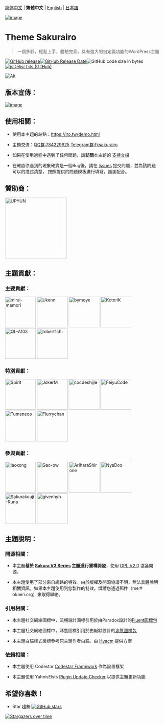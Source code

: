 [简体中文](README.md) | **繁體中文** | [English](README_en.md) | [日本語](README_ja.md)

[![image](https://s.nmxc.ltd/sakurairo_vision/@2.5/readme/banner.png)](https://github.com/mirai-mamori/Sakurairo)

<h1 align="left">Theme Sakurairo </h1>

> 一個多彩，輕鬆上手，體驗完善，具有強大的自定義功能的WordPress主題

[![GitHub release](https://img.shields.io/github/v/release/mirai-mamori/Sakurairo.svg?style=for-the-badge&logo=appveyor)](https://github.com/mirai-mamori/Sakurairo/releases/latest)[![GitHub Release Date](https://img.shields.io/github/release-date/mirai-mamori/Sakurairo?style=for-the-badge&logo=appveyor)](https://github.com/mirai-mamori/Sakurairo/releases)![GitHub code size in bytes](https://img.shields.io/github/languages/code-size/mirai-mamori/Sakurairo?style=for-the-badge&logo=appveyor)[![jsDelivr hits (GitHub)](https://img.shields.io/jsdelivr/gh/hm/Fuukei/Public_Repository?color=red&logo=jsdelivr&logoColor=red&style=for-the-badge)](https://www.jsdelivr.com/package/gh/mirai-mamori/sakurairo)

![Alt](https://repobeats.axiom.co/api/embed/292776675b642d6dc86f264f4b71ed411ee9be91.svg "Repobeats analytics image")

## 版本宣傳：

[![image](https://s.nmxc.ltd/sakurairo_vision/@2.5/readme/versions_tw.png)](https://fuukei.org//)

## 使用相關：

- 使用本主題的站點：https://iro.tw/demo.html

- 主題交流：[QQ群:784229925](https://jq.qq.com/?_wv=1027&k=U5UJjRik) [Telegram群:fksakurairo](https://t.me/fksakurairo)

- 如果在使用過程中遇到了任何問題，請**訪問**本主題的 [支持文檔](https://wiki.fuukei.org/) 

- 在確認你遇到的現象確實是一個Bug後，請在 [Issues](https://github.com/mirai-mamori/Sakurairo/issues/new/choose) 提交問題，並為該問題可以的描述清楚，
按照提供的問題模板進行填寫，謝謝配合。

## 贊助商：

<a href="https://www.upyun.com/"><img src="https://s.nmxc.ltd/sakurairo_vision/@2.5/options/upyun_logo.webp" alt="UPYUN" width="200"></a>

## 主題貢獻：

### 主要貢獻：

<a href="https://github.com/mirai-mamori"><img src="https://avatars3.githubusercontent.com/u/61381142?s=400" alt="mirai-mamori" width="100"></a>  <a href="https://github.com/Ukenn2112"><img src="https://avatars3.githubusercontent.com/u/60847880?s=400" alt="Ukenn" width="100"></a>  <a href="https://github.com/bymoye"><img src="https://avatars2.githubusercontent.com/u/27877470?s=400" alt="bymoye" width="100"></a> <a href="https://github.com/KotoriK"><img src="https://avatars.githubusercontent.com/u/52659125?s=400" alt="KotoriK" width="100"></a>  <a href="https://github.com/QL-A103"><img src="https://avatars.githubusercontent.com/u/57120572?v=4" alt="QL-A103" width="100"></a>  <a href="https://github.com/robert1chi"><img src="https://avatars.githubusercontent.com/u/40431036?v=4" alt="robert1chi" width="100"></a>  

### 特別貢獻：

<a href="https://github.com/spirit1431007"><img src="https://avatars1.githubusercontent.com/u/29689177?s=400" alt="Spirit" width="100"></a>  <a href="https://jokerm.com/"><img src="https://cdn.jokerm.com/?/imgcdn/logo.png" alt="JokerM" width="100"></a>  <a href="https://github.com/cocdeshijie"><img src="https://avatars.githubusercontent.com/u/39603339?v=4" alt="cocdeshijie" width="100"></a>  <a href="https://github.com/FeiyuCode"><img src="https://avatars0.githubusercontent.com/u/46924793?s=400" alt="FeiyuCode" width="100"></a>  <a href="https://github.com/tumeneco"><img src="https://avatars0.githubusercontent.com/u/68286041?s=400" alt="Tumeneco" width="100"></a>  <a href="https://github.com/flurrychan "><img src="https://avatars.githubusercontent.com/u/63506003?v=4" alt="Flurrychan" width="100"></a>

### 參與貢獻：

<a href="https://github.com/laoxong"><img src="https://avatars.githubusercontent.com/u/31268830?v=4" alt="laoxong" width="100"></a>  <a href="https://github.com/Gao-pw"><img src="https://avatars.githubusercontent.com/u/48815350?v=4" alt="Gao-pw" width="100"></a>  <a href="https://github.com/AriharaShirone"><img src="https://avatars.githubusercontent.com/u/30365341?v=4" alt="AriharaShirone" width="100"></a>  <a href="https://github.com/NyaDoo"><img src="https://avatars.githubusercontent.com/u/65238336?v=4" alt="NyaDoo" width="100"></a>  <a href="https://github.com/Sakurakouji-Runa"><img src="https://avatars2.githubusercontent.com/u/46081776?s=400" alt="Sakurakouji-Runa" width="100"></a>  <a href="https://github.com/givenhyh"><img src="https://avatars3.githubusercontent.com/u/37971883?s=400" alt="givenhyh" width="100"></a>

## 主題說明：

### 開源相關：

- 本主題**基於 [Sakura V3 Series](https://github.com/mashirozx/sakura/tree/3.x) 主題進行重構開發**，使用 [GPL V2.0](https://github.com/mirai-mamori/Sakurairo/blob/master/LICENSE) 協議開源。

- 本主題使用了部分來自網路的特效。由於版權及開源協議不明，無法具體說明相關資訊。如果本主題使用到您製作的特效，煩請您通過郵件（me＃okaeri.org）來取得聯絡。

### 引用相關：

- 本主題社交網絡圖標中，流暢設計圖標引用於由Paradox設計的[Fluent圖標包](https://wwi.lanzous.com/ikyq5kgx0wb)

- 本主題社交網絡圖標中，沐氫圖標引用於由緘默設計的[沐氫圖標包](https://www.coolapk.com/apk/com.muh2.icon)

- 本主題白貓樣式徽標參考原主題作者白貓，由 [Hyacm](https://hyacm.com/acai/ui/143/sakura-logo/) 提供方案

### 依賴相關：

- 本主題使用 Codestar [Codestar Framework](https://github.com/Codestar/codestar-framework) 作為設置框架

- 本主題使用 YahnisElsts [Plugin Update Checker](https://github.com/YahnisElsts/plugin-update-checker) 以提供主題更新功能

## 希望你喜歡！

- Star 趨勢  [![GitHub stars](https://img.shields.io/github/stars/mirai-mamori/Sakurairo?logo=github&style=social)](https://github.com/mirai-mamori/Sakurairo/stargazers)

[![Stargazers over time](https://starchart.cc/mirai-mamori/Sakurairo.svg)](https://github.com/mirai-mamori/Sakurairo/stargazers)
